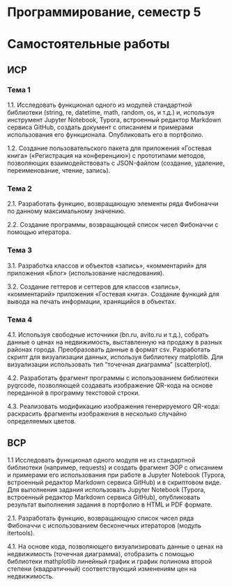 # Программирование, семестр 5
# Самостоятельные работы

## ИСР

### Тема 1
1.1. Исследовать функционал одного из модулей стандартной библиотеки (string, re, datetime, math, random, os, и т.д.) и, используя инструмент Jupyter Notebook, Typora, встроенный редактор Markdown сервиса GitHub, создать документ с описанием и примерами использования его функционала. Опубликовать его в портфолио.

1.2. Создание пользовательского пакета для приложения «Гостевая книга» («Регистрация на конференцию») с прототипами методов, позволяющих взаимодействовать с JSON-файлом (создание, удаление, переименование, чтение, запись). 

### Тема 2

2.1. Разработать функцию, возвращающую элементы ряда Фибоначчи по данному максимальному значению.

2.2. Создание программы, возвращающей список чисел Фибоначчи с помощью итератора.


### Тема 3

3.1. Разработка классов и объектов «запись», «комментарий» для приложения «Блог» (использование наследования).

3.2. Создание геттеров и сеттеров для классов «запись», «комментарий» приложения «Гостевая книга». Создание функций для вывода на печать информации, хранящийся в объектах.

### Тема 4

4.1. Используя свободные источники (bn.ru, avito.ru и т.д.), собрать данные о ценах на недвижимость, выставленную на продажу в разных районах города. Преобразовать данные в формат csv. Разработать скрипт для визуализации данных, используя библиотеку matplotlib. Для визуализации использовать тип “точечная диаграмма” (scatterplot).

4.2. Разработать фрагмент программы с использованием библиотеки pyqrcode, позволяющей создавать изображение QR-кода на основе переданной в программу текстовой строки.

4.3. Реализовать модификацию изображения генерируемого QR-кода: раскрасить фрагменты изображения в несколько случайно определяемых цветов.

## ВСР

1.1 Исследовать функционал одного модуля не из стандартной библиотеки (например, requests) и создать фрагмент ЭОР с описанием и примерами его использования при работе в Jupyter Notebook (Typora, встроенный редактор Markdown сервиса GitHub) и в скриптовом виде. Для выполнения задания использовать Jupyter Notebook (Typora, встроенный редактор Markdown сервиса GitHub), опубликовать результат выполнения задания в портфолио в HTML и PDF формате. 

2.1. Разработать функцию, возвращающую список чисел ряда Фибоначчи с использованием бесконечных итераторов (модуль itertools). 

4.1. На основе кода, позволяющего визуализировать данные о ценах на недвижимость (точечная диаграмма), отобразить с помощью библиотеки mathplotlib линейный график и график полинома второй степени (квадратичный) соответствующий изменениям цен на недвижимость.